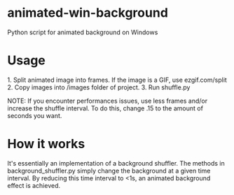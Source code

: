 # animated-win-background
Python script for animated background on Windows
<h1>Usage</h1>
1. Split animated image into frames. If the image is a GIF, use ezgif.com/split
2. Copy images into /images folder of project.
3. Run shuffle.py

NOTE: If you encounter performances issues, use less frames and/or increase the shuffle interval. To do this, change .15 to the amount of seconds you want.

<h1>How it works</h1>
It's essentially an implementation of a background shuffler. The methods in background_shuffler.py simply change the background at a given time interval. By reducing this time interval to <1s, an animated background effect is achieved. 
